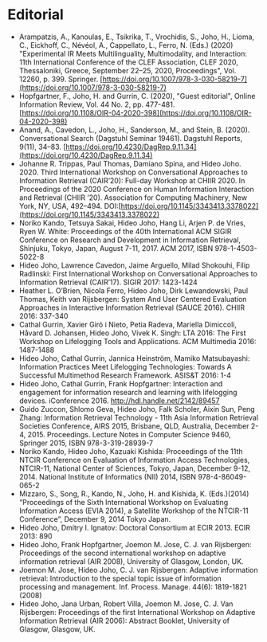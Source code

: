 # Editorial

* Arampatzis, A., Kanoulas, E., Tsikrika, T., Vrochidis, S., Joho, H., Lioma, C., Eickhoff, C., Névéol, A., Cappellato, L., Ferro, N. \(Eds.\) \(2020\) "Experimental IR Meets Multilinguality, Multimodality, and Interaction: 11th International Conference of the CLEF Association, CLEF 2020, Thessaloniki, Greece, September 22–25, 2020, Proceedings", Vol. 12260, p. 399. Springer. [https://doi.org/10.1007/978-3-030-58219-7](https://doi.org/10.1007/978-3-030-58219-7)
* Hopfgartner, F., Joho, H. and Gurrin, C. \(2020\), "Guest editorial", Online Information Review, Vol. 44 No. 2, pp. 477-481. [https://doi.org/10.1108/OIR-04-2020-398](https://doi.org/10.1108/OIR-04-2020-398)
* Anand, A., Cavedon, L., Joho, H., Sanderson, M., and Stein, B. \(2020\). Conversational Search \(Dagstuhl Seminar 19461\). Dagstuhl Reports, 9\(11\), 34–83. [https://doi.org/10.4230/DagRep.9.11.34](https://doi.org/10.4230/DagRep.9.11.34)
* Johanne R. Trippas, Paul Thomas, Damiano Spina, and Hideo Joho. 2020. Third International Workshop on Conversational Approaches to Information Retrieval \(CAIR’20\): Full-day Workshop at CHIIR 2020. In Proceedings of the 2020 Conference on Human Information Interaction and Retrieval \(CHIIR ’20\). Association for Computing Machinery, New York, NY, USA, 492–494. DOI:[https://doi.org/10.1145/3343413.3378022](https://doi.org/10.1145/3343413.3378022)
* Noriko Kando, Tetsuya Sakai, Hideo Joho, Hang Li, Arjen P. de Vries, Ryen W. White: Proceedings of the 40th International ACM SIGIR Conference on Research and Development in Information Retrieval, Shinjuku, Tokyo, Japan, August 7-11, 2017. ACM 2017, ISBN 978-1-4503-5022-8
* Hideo Joho, Lawrence Cavedon, Jaime Arguello, Milad Shokouhi, Filip Radlinski: First International Workshop on Conversational Approaches to Information Retrieval \(CAIR’17\). SIGIR 2017: 1423-1424
* Heather L. O’Brien, Nicola Ferro, Hideo Joho, Dirk Lewandowski, Paul Thomas, Keith van Rijsbergen: System And User Centered Evaluation Approaches in Interactive Information Retrieval \(SAUCE 2016\). CHIIR 2016: 337-340
* Cathal Gurrin, Xavier Giró i Nieto, Petia Radeva, Mariella Dimiccoli, Håvard D. Johansen, Hideo Joho, Vivek K. Singh: LTA 2016: The First Workshop on Lifelogging Tools and Applications. ACM Multimedia 2016: 1487-1488
* Hideo Joho, Cathal Gurrin, Jannica Heinström, Mamiko Matsubayashi: Information Practices Meet Lifelogging Technologies: Towards A Successful Multimethod Research Framework. ASIS&T 2016: 1-4
* Hideo Joho, Cathal Gurrin, Frank Hopfgartner: Interaction and engagement for information research and learning with lifelogging devices. iConference 2016. http://hdl.handle.net/2142/89457
* Guido Zuccon, Shlomo Geva, Hideo Joho, Falk Scholer, Aixin Sun, Peng Zhang: Information Retrieval Technology - 11th Asia Information Retrieval Societies Conference, AIRS 2015, Brisbane, QLD, Australia, December 2-4, 2015. Proceedings. Lecture Notes in Computer Science 9460, Springer 2015, ISBN 978-3-319-28939-7
* Noriko Kando, Hideo Joho, Kazuaki Kishida: Proceedings of the 11th NTCIR Conference on Evaluation of Information Access Technologies, NTCIR-11, National Center of Sciences, Tokyo, Japan, December 9-12, 2014. National Institute of Informatics \(NII\) 2014, ISBN 978-4-86049-065-2
* Mizzaro, S., Song, R., Kando, N., Joho, H. and Kishida, K. \(Eds.\)\(2014\) “Proceedings of the Sixth International Workshop on Evaluating Information Access \(EVIA 2014\), a Satellite Workshop of the NTCIR-11 Conference”, December 9, 2014 Tokyo Japan.
* Hideo Joho, Dmitry I. Ignatov: Doctoral Consortium at ECIR 2013. ECIR 2013: 890
* Hideo Joho, Frank Hopfgartner, Joemon M. Jose, C. J. van Rijsbergen: Proceedings of the second international workshop on adaptive information retrieval \(AIR 2008\), University of Glasgow, London, UK.
* Joemon M. Jose, Hideo Joho, C. J. van Rijsbergen: Adaptive information retrieval: Introduction to the special topic issue of information processing and management. Inf. Process. Manage. 44\(6\): 1819-1821 \(2008\)
* Hideo Joho, Jana Urban, Robert Villa, Joemon M. Jose, C. J. Van Rijsbergen: Proceedings of the first International Workshop on Adaptive Information Retrieval \(AIR 2006\): Abstract Booklet, University of Glasgow, Glasgow, UK.

